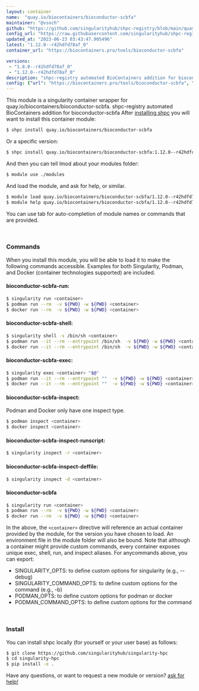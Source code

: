```yaml
---
layout: container
name:  "quay.io/biocontainers/bioconductor-scbfa"
maintainer: "@vsoch"
github: "https://github.com/singularityhub/shpc-registry/blob/main/quay.io/biocontainers/bioconductor-scbfa/container.yaml"
config_url: "https://raw.githubusercontent.com/singularityhub/shpc-registry/main/quay.io/biocontainers/bioconductor-scbfa/container.yaml"
updated_at: "2023-06-23 03:43:47.905496"
latest: "1.12.0--r42hdfd78af_0"
container_url: "https://biocontainers.pro/tools/bioconductor-scbfa"

versions:
 - "1.8.0--r41hdfd78af_0"
 - "1.12.0--r42hdfd78af_0"
description: "shpc-registry automated BioContainers addition for bioconductor-scbfa"
config: {"url": "https://biocontainers.pro/tools/bioconductor-scbfa", "maintainer": "@vsoch", "description": "shpc-registry automated BioContainers addition for bioconductor-scbfa", "latest": {"1.12.0--r42hdfd78af_0": "sha256:d133b2b2321076d696a9372bfb14a41ba72ecce657dd44379cf97aef50c9622a"}, "tags": {"1.8.0--r41hdfd78af_0": "sha256:609374ff73f9118ab6fdc27b303173af4574394ad6bccf1dca5f9c9509d1c9d0", "1.12.0--r42hdfd78af_0": "sha256:d133b2b2321076d696a9372bfb14a41ba72ecce657dd44379cf97aef50c9622a"}, "docker": "quay.io/biocontainers/bioconductor-scbfa"}
---
```


This module is a singularity container wrapper for quay.io/biocontainers/bioconductor-scbfa.
shpc-registry automated BioContainers addition for bioconductor-scbfa
After [installing shpc](#install) you will want to install this container module:


```bash
$ shpc install quay.io/biocontainers/bioconductor-scbfa
```

Or a specific version:

```bash
$ shpc install quay.io/biocontainers/bioconductor-scbfa:1.12.0--r42hdfd78af_0
```

And then you can tell lmod about your modules folder:

```bash
$ module use ./modules
```

And load the module, and ask for help, or similar.

```bash
$ module load quay.io/biocontainers/bioconductor-scbfa/1.12.0--r42hdfd78af_0
$ module help quay.io/biocontainers/bioconductor-scbfa/1.12.0--r42hdfd78af_0
```

You can use tab for auto-completion of module names or commands that are provided.

<br>

### Commands

When you install this module, you will be able to load it to make the following commands accessible.
Examples for both Singularity, Podman, and Docker (container technologies supported) are included.

#### bioconductor-scbfa-run:

```bash
$ singularity run <container>
$ podman run --rm  -v ${PWD} -w ${PWD} <container>
$ docker run --rm  -v ${PWD} -w ${PWD} <container>
```

#### bioconductor-scbfa-shell:

```bash
$ singularity shell -s /bin/sh <container>
$ podman run --it --rm --entrypoint /bin/sh  -v ${PWD} -w ${PWD} <container>
$ docker run --it --rm --entrypoint /bin/sh  -v ${PWD} -w ${PWD} <container>
```

#### bioconductor-scbfa-exec:

```bash
$ singularity exec <container> "$@"
$ podman run --it --rm --entrypoint ""  -v ${PWD} -w ${PWD} <container> "$@"
$ docker run --it --rm --entrypoint ""  -v ${PWD} -w ${PWD} <container> "$@"
```

#### bioconductor-scbfa-inspect:

Podman and Docker only have one inspect type.

```bash
$ podman inspect <container>
$ docker inspect <container>
```

#### bioconductor-scbfa-inspect-runscript:

```bash
$ singularity inspect -r <container>
```

#### bioconductor-scbfa-inspect-deffile:

```bash
$ singularity inspect -d <container>
```



#### bioconductor-scbfa

```bash
$ singularity run <container>
$ podman run --rm  -v ${PWD} -w ${PWD} <container>
$ docker run --rm  -v ${PWD} -w ${PWD} <container>
```


In the above, the `<container>` directive will reference an actual container provided
by the module, for the version you have chosen to load. An environment file in the
module folder will also be bound. Note that although a container
might provide custom commands, every container exposes unique exec, shell, run, and
inspect aliases. For anycommands above, you can export:

 - SINGULARITY_OPTS: to define custom options for singularity (e.g., --debug)
 - SINGULARITY_COMMAND_OPTS: to define custom options for the command (e.g., -b)
 - PODMAN_OPTS: to define custom options for podman or docker
 - PODMAN_COMMAND_OPTS: to define custom options for the command

<br>

### Install

You can install shpc locally (for yourself or your user base) as follows:

```bash
$ git clone https://github.com/singularityhub/singularity-hpc
$ cd singularity-hpc
$ pip install -e .
```

Have any questions, or want to request a new module or version? [ask for help!](https://github.com/singularityhub/singularity-hpc/issues)